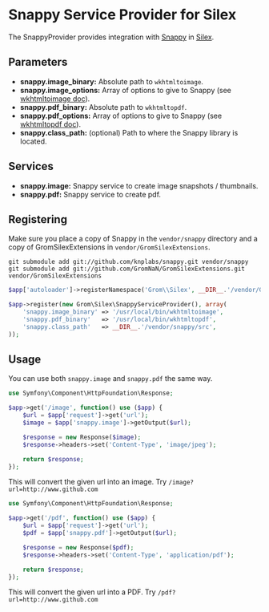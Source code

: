 # Snappy Service Provider for Silex

The SnappyProvider provides integration with [Snappy](https://github.com/knplabs/snappy/) in [Silex](http://silex-project.org/).

## Parameters

* __snappy.image_binary:__ Absolute path to `wkhtmltoimage`.
* __snappy.image_options:__ Array of options to give to Snappy (see [wkhtmltoimage doc](http://madalgo.au.dk/~jakobt/wkhtmltoxdoc/wkhtmltoimage_0.10.0_rc2-doc.html)).
* __snappy.pdf_binary:__ Absolute path to `wkhtmltopdf`.
* __snappy.pdf_options:__ Array of options to give to Snappy (see [wkhtmltopdf doc](http://madalgo.au.dk/~jakobt/wkhtmltoxdoc/wkhtmltopdf_0.10.0_rc2-doc.html)).
* __snappy.class_path:__ (optional) Path to where the Snappy library is located.

## Services

* __snappy.image:__ Snappy service to create image snapshots / thumbnails.
* __snappy.pdf:__ Snappy service to create pdf.

## Registering

Make sure you place a copy of Snappy in the `vendor/snappy` directory and a copy of GromSilexExtensions in `vendor/GromSilexExtensions`.

```
git submodule add git://github.com/knplabs/snappy.git vendor/snappy
git submodule add git://github.com/GromNaN/GromSilexExtensions.git vendor/GromSilexExtensions
```

```php
$app['autoloader']->registerNamespace('Grom\\Silex', __DIR__.'/vendor/GromSilexExtensions/src/');

$app->register(new Grom\Silex\SnappyServiceProvider(), array(
    'snappy.image_binary' => '/usr/local/bin/wkhtmltoimage',
    'snappy.pdf_binary'   => '/usr/local/bin/wkhtmltopdf',
    'snappy.class_path'   => __DIR__.'/vendor/snappy/src',
));
```

## Usage

You can use both `snappy.image` and `snappy.pdf` the same way.

```php
use Symfony\Component\HttpFoundation\Response;

$app->get('/image', function() use ($app) {
    $url = $app['request']->get('url');
    $image = $app['snappy.image']->getOutput($url);

    $response = new Response($image);
    $response->headers->set('Content-Type', 'image/jpeg');

    return $response;
});
```

This will convert the given url into an image. Try `/image?url=http://www.github.com`

```php
use Symfony\Component\HttpFoundation\Response;

$app->get('/pdf', function() use ($app) {
    $url = $app['request']->get('url');
    $pdf = $app['snappy.pdf']->getOutput($url);

    $response = new Response($pdf);
    $response->headers->set('Content-Type', 'application/pdf');

    return $response;
});
```

This will convert the given url into a PDF. Try `/pdf?url=http://www.github.com`